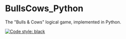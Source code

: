 # BullsCows_Python
The "Bulls &amp; Cows" logical game, implemented in Python.

[![Code style: black](https://img.shields.io/badge/code%20style-black-000000.svg)](https://github.com/psf/black)
